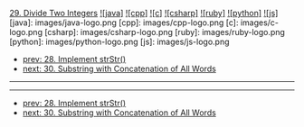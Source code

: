 [29. Divide Two Integers](https://leetcode.com/problems/divide-two-integers/)
[![java]](https://github.com/leetcode-study-group/leetcode-java-solutions/blob/master/029-divide-two-integers.md)
[![cpp]](https://github.com/leetcode-study-group/leetcode-cpp-solutions/blob/master/029-divide-two-integers.md)
[![c]](https://github.com/leetcode-study-group/leetcode-c-solutions/blob/master/029-divide-two-integers.md)
[![csharp]](https://github.com/leetcode-study-group/leetcode-csharp-solutions/blob/master/029-divide-two-integers.md)
[![ruby]](https://github.com/leetcode-study-group/leetcode-ruby-solutions/blob/master/029-divide-two-integers.md)
[![python]](https://github.com/leetcode-study-group/leetcode-python-solutions/blob/master/029-divide-two-integers.md)
[![js]](https://github.com/leetcode-study-group/leetcode-js-solutions/blob/master/029-divide-two-integers.md)
[java]: images/java-logo.png
[cpp]: images/cpp-logo.png
[c]: images/c-logo.png
[csharp]: images/csharp-logo.png
[ruby]: images/ruby-logo.png
[python]: images/python-logo.png
[js]: images/js-logo.png

- [prev: 28. Implement strStr()](028-implement-strstr.md)
- [next: 30. Substring with Concatenation of All Words](030-substring-with-concatenation-of-all-words.md)

---


---

- [prev: 28. Implement strStr()](028-implement-strstr.md)
- [next: 30. Substring with Concatenation of All Words](030-substring-with-concatenation-of-all-words.md)

